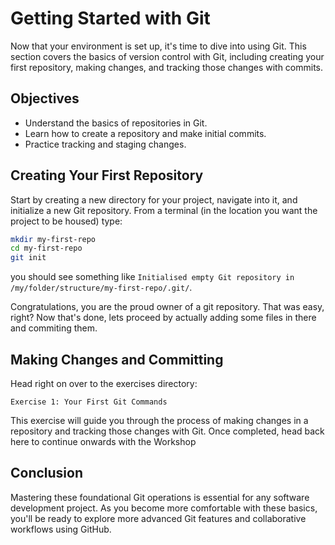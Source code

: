 # Getting Started with Git

Now that your environment is set up, it's time to dive into using Git. This section covers the basics of version control with Git, including creating your first repository, making changes, and tracking those changes with commits.

## Objectives

- Understand the basics of repositories in Git.
- Learn how to create a repository and make initial commits.
- Practice tracking and staging changes.

## Creating Your First Repository

Start by creating a new directory for your project, navigate into it, and initialize a new Git repository. From a terminal (in the location you want the project to be housed) type:

```bash
mkdir my-first-repo
cd my-first-repo
git init
```
you should see something like `Initialised empty Git repository in /my/folder/structure/my-first-repo/.git/`.

Congratulations, you are the proud owner of a git repository. That was easy, right? Now that's done, lets proceed by actually adding some files in there and commiting them.

## Making Changes and Committing

Head right on over to the exercises directory:

    Exercise 1: Your First Git Commands

This exercise will guide you through the process of making changes in a repository and tracking those changes with Git. Once completed, head back here to continue onwards with the Workshop

## Conclusion

Mastering these foundational Git operations is essential for any software development project. As you become more comfortable with these basics, you'll be ready to explore more advanced Git features and collaborative workflows using GitHub.
